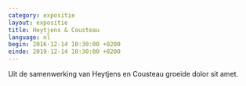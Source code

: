 ```yaml
---
category: expositie
layout: expositie
title: Heytjens & Cousteau
language: nl
begin: 2016-12-14 10:30:00 +0200
einde: 2019-12-14 10:30:00 +0200
---
```


Uit de samenwerking van Heytjens en Cousteau groeide dolor sit amet.